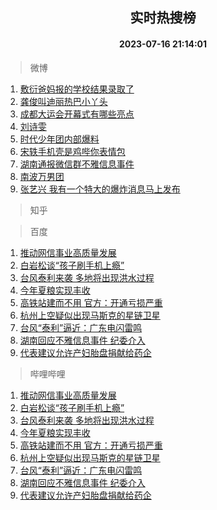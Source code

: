 <div align="center"><h2>实时热搜榜</h2><h4>2023-07-16 21:14:01</h4></div>

> 微博  

1. [敷衍爸妈报的学校结果录取了](https://s.weibo.com/weibo?q=%23%E6%95%B7%E8%A1%8D%E7%88%B8%E5%A6%88%E6%8A%A5%E7%9A%84%E5%AD%A6%E6%A0%A1%E7%BB%93%E6%9E%9C%E5%BD%95%E5%8F%96%E4%BA%86%23&t=31&band_rank=1&Refer=top)<br />
2. [龚俊叫迪丽热巴小丫头](https://s.weibo.com/weibo?q=%23%E9%BE%9A%E4%BF%8A%E5%8F%AB%E8%BF%AA%E4%B8%BD%E7%83%AD%E5%B7%B4%E5%B0%8F%E4%B8%AB%E5%A4%B4%23&t=31&band_rank=2&Refer=top)<br />
3. [成都大运会开幕式有哪些亮点](https://s.weibo.com/weibo?q=%23%E6%88%90%E9%83%BD%E5%A4%A7%E8%BF%90%E4%BC%9A%E5%BC%80%E5%B9%95%E5%BC%8F%E6%9C%89%E5%93%AA%E4%BA%9B%E4%BA%AE%E7%82%B9%23&t=31&band_rank=3&Refer=top)<br />
4. [刘诗雯](https://s.weibo.com/weibo?q=%E5%88%98%E8%AF%97%E9%9B%AF&t=31&band_rank=4&Refer=top)<br />
5. [时代少年团内部爆料](https://s.weibo.com/weibo?q=%23%E6%97%B6%E4%BB%A3%E5%B0%91%E5%B9%B4%E5%9B%A2%E5%86%85%E9%83%A8%E7%88%86%E6%96%99%23&t=31&band_rank=5&Refer=top)<br />
6. [宋轶手机壳是鸡哔你表情包](https://s.weibo.com/weibo?q=%23%E5%AE%8B%E8%BD%B6%E6%89%8B%E6%9C%BA%E5%A3%B3%E6%98%AF%E9%B8%A1%E5%93%94%E4%BD%A0%E8%A1%A8%E6%83%85%E5%8C%85%23&t=31&band_rank=6&Refer=top)<br />
7. [湖南通报微信群不雅信息事件](https://s.weibo.com/weibo?q=%23%E6%B9%96%E5%8D%97%E9%80%9A%E6%8A%A5%E5%BE%AE%E4%BF%A1%E7%BE%A4%E4%B8%8D%E9%9B%85%E4%BF%A1%E6%81%AF%E4%BA%8B%E4%BB%B6%23&t=31&band_rank=7&Refer=top)<br />
8. [南波万男团](https://s.weibo.com/weibo?q=%E5%8D%97%E6%B3%A2%E4%B8%87%E7%94%B7%E5%9B%A2&t=31&band_rank=8&Refer=top)<br />
9. [张艺兴 我有一个特大的爆炸消息马上发布](https://s.weibo.com/weibo?q=%E5%BC%A0%E8%89%BA%E5%85%B4%20%E6%88%91%E6%9C%89%E4%B8%80%E4%B8%AA%E7%89%B9%E5%A4%A7%E7%9A%84%E7%88%86%E7%82%B8%E6%B6%88%E6%81%AF%E9%A9%AC%E4%B8%8A%E5%8F%91%E5%B8%83&t=31&band_rank=9&Refer=top)<br />

> 知乎  


> 百度  

1. [推动网信事业高质量发展](https://www.baidu.com/s?wd=%E6%8E%A8%E5%8A%A8%E7%BD%91%E4%BF%A1%E4%BA%8B%E4%B8%9A%E9%AB%98%E8%B4%A8%E9%87%8F%E5%8F%91%E5%B1%95&sa=fyb_news&rsv_dl=fyb_news)<br />
2. [白岩松谈“孩子刷手机上瘾”](https://www.baidu.com/s?wd=%E7%99%BD%E5%B2%A9%E6%9D%BE%E8%B0%88%E2%80%9C%E5%AD%A9%E5%AD%90%E5%88%B7%E6%89%8B%E6%9C%BA%E4%B8%8A%E7%98%BE%E2%80%9D&sa=fyb_news&rsv_dl=fyb_news)<br />
3. [台风泰利来袭 多地将出现洪水过程](https://www.baidu.com/s?wd=%E5%8F%B0%E9%A3%8E%E6%B3%B0%E5%88%A9%E6%9D%A5%E8%A2%AD+%E5%A4%9A%E5%9C%B0%E5%B0%86%E5%87%BA%E7%8E%B0%E6%B4%AA%E6%B0%B4%E8%BF%87%E7%A8%8B&sa=fyb_news&rsv_dl=fyb_news)<br />
4. [今年夏粮实现丰收](https://www.baidu.com/s?wd=%E4%BB%8A%E5%B9%B4%E5%A4%8F%E7%B2%AE%E5%AE%9E%E7%8E%B0%E4%B8%B0%E6%94%B6&sa=fyb_news&rsv_dl=fyb_news)<br />
5. [高铁站建而不用 官方：开通亏损严重](https://www.baidu.com/s?wd=%E9%AB%98%E9%93%81%E7%AB%99%E5%BB%BA%E8%80%8C%E4%B8%8D%E7%94%A8+%E5%AE%98%E6%96%B9%EF%BC%9A%E5%BC%80%E9%80%9A%E4%BA%8F%E6%8D%9F%E4%B8%A5%E9%87%8D&sa=fyb_news&rsv_dl=fyb_news)<br />
6. [杭州上空疑似出现马斯克的星链卫星](https://www.baidu.com/s?wd=%E6%9D%AD%E5%B7%9E%E4%B8%8A%E7%A9%BA%E7%96%91%E4%BC%BC%E5%87%BA%E7%8E%B0%E9%A9%AC%E6%96%AF%E5%85%8B%E7%9A%84%E6%98%9F%E9%93%BE%E5%8D%AB%E6%98%9F&sa=fyb_news&rsv_dl=fyb_news)<br />
7. [台风“泰利”逼近：广东电闪雷鸣](https://www.baidu.com/s?wd=%E5%8F%B0%E9%A3%8E%E2%80%9C%E6%B3%B0%E5%88%A9%E2%80%9D%E9%80%BC%E8%BF%91%EF%BC%9A%E5%B9%BF%E4%B8%9C%E7%94%B5%E9%97%AA%E9%9B%B7%E9%B8%A3&sa=fyb_news&rsv_dl=fyb_news)<br />
8. [湖南回应不雅信息事件 纪委介入](https://www.baidu.com/s?wd=%E6%B9%96%E5%8D%97%E5%9B%9E%E5%BA%94%E4%B8%8D%E9%9B%85%E4%BF%A1%E6%81%AF%E4%BA%8B%E4%BB%B6+%E7%BA%AA%E5%A7%94%E4%BB%8B%E5%85%A5&sa=fyb_news&rsv_dl=fyb_news)<br />
9. [代表建议允许产妇胎盘捐献给药企](https://www.baidu.com/s?wd=%E4%BB%A3%E8%A1%A8%E5%BB%BA%E8%AE%AE%E5%85%81%E8%AE%B8%E4%BA%A7%E5%A6%87%E8%83%8E%E7%9B%98%E6%8D%90%E7%8C%AE%E7%BB%99%E8%8D%AF%E4%BC%81&sa=fyb_news&rsv_dl=fyb_news)<br />

> 哔哩哔哩  

1. [推动网信事业高质量发展](https://www.baidu.com/s?wd=%E6%8E%A8%E5%8A%A8%E7%BD%91%E4%BF%A1%E4%BA%8B%E4%B8%9A%E9%AB%98%E8%B4%A8%E9%87%8F%E5%8F%91%E5%B1%95&sa=fyb_news&rsv_dl=fyb_news)<br />
2. [白岩松谈“孩子刷手机上瘾”](https://www.baidu.com/s?wd=%E7%99%BD%E5%B2%A9%E6%9D%BE%E8%B0%88%E2%80%9C%E5%AD%A9%E5%AD%90%E5%88%B7%E6%89%8B%E6%9C%BA%E4%B8%8A%E7%98%BE%E2%80%9D&sa=fyb_news&rsv_dl=fyb_news)<br />
3. [台风泰利来袭 多地将出现洪水过程](https://www.baidu.com/s?wd=%E5%8F%B0%E9%A3%8E%E6%B3%B0%E5%88%A9%E6%9D%A5%E8%A2%AD+%E5%A4%9A%E5%9C%B0%E5%B0%86%E5%87%BA%E7%8E%B0%E6%B4%AA%E6%B0%B4%E8%BF%87%E7%A8%8B&sa=fyb_news&rsv_dl=fyb_news)<br />
4. [今年夏粮实现丰收](https://www.baidu.com/s?wd=%E4%BB%8A%E5%B9%B4%E5%A4%8F%E7%B2%AE%E5%AE%9E%E7%8E%B0%E4%B8%B0%E6%94%B6&sa=fyb_news&rsv_dl=fyb_news)<br />
5. [高铁站建而不用 官方：开通亏损严重](https://www.baidu.com/s?wd=%E9%AB%98%E9%93%81%E7%AB%99%E5%BB%BA%E8%80%8C%E4%B8%8D%E7%94%A8+%E5%AE%98%E6%96%B9%EF%BC%9A%E5%BC%80%E9%80%9A%E4%BA%8F%E6%8D%9F%E4%B8%A5%E9%87%8D&sa=fyb_news&rsv_dl=fyb_news)<br />
6. [杭州上空疑似出现马斯克的星链卫星](https://www.baidu.com/s?wd=%E6%9D%AD%E5%B7%9E%E4%B8%8A%E7%A9%BA%E7%96%91%E4%BC%BC%E5%87%BA%E7%8E%B0%E9%A9%AC%E6%96%AF%E5%85%8B%E7%9A%84%E6%98%9F%E9%93%BE%E5%8D%AB%E6%98%9F&sa=fyb_news&rsv_dl=fyb_news)<br />
7. [台风“泰利”逼近：广东电闪雷鸣](https://www.baidu.com/s?wd=%E5%8F%B0%E9%A3%8E%E2%80%9C%E6%B3%B0%E5%88%A9%E2%80%9D%E9%80%BC%E8%BF%91%EF%BC%9A%E5%B9%BF%E4%B8%9C%E7%94%B5%E9%97%AA%E9%9B%B7%E9%B8%A3&sa=fyb_news&rsv_dl=fyb_news)<br />
8. [湖南回应不雅信息事件 纪委介入](https://www.baidu.com/s?wd=%E6%B9%96%E5%8D%97%E5%9B%9E%E5%BA%94%E4%B8%8D%E9%9B%85%E4%BF%A1%E6%81%AF%E4%BA%8B%E4%BB%B6+%E7%BA%AA%E5%A7%94%E4%BB%8B%E5%85%A5&sa=fyb_news&rsv_dl=fyb_news)<br />
9. [代表建议允许产妇胎盘捐献给药企](https://www.baidu.com/s?wd=%E4%BB%A3%E8%A1%A8%E5%BB%BA%E8%AE%AE%E5%85%81%E8%AE%B8%E4%BA%A7%E5%A6%87%E8%83%8E%E7%9B%98%E6%8D%90%E7%8C%AE%E7%BB%99%E8%8D%AF%E4%BC%81&sa=fyb_news&rsv_dl=fyb_news)<br />
